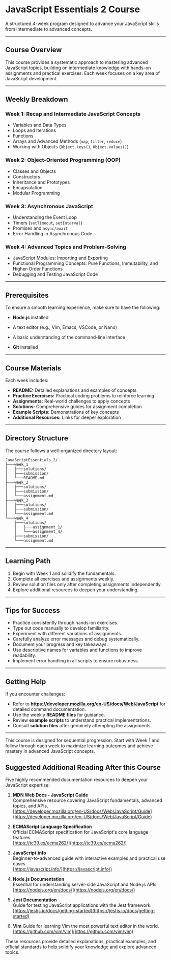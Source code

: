 # **JavaScript Essentials 2 Course**  

A structured 4-week program designed to advance your JavaScript skills from intermediate to advanced concepts.  

---

## **Course Overview**  
This course provides a systematic approach to mastering advanced JavaScript topics, building on intermediate knowledge with hands-on assignments and practical exercises. Each week focuses on a key area of JavaScript development.  

---

## **Weekly Breakdown**  

### **Week 1: Recap and Intermediate JavaScript Concepts**  
- Variables and Data Types  
- Loops and Iterations  
- Functions  
- Arrays and Advanced Methods (`map`, `filter`, `reduce`)  
- Working with Objects (`Object.keys()`, `Object.values()`)  

### **Week 2: Object-Oriented Programming (OOP)**  
- Classes and Objects  
- Constructors  
- Inheritance and Prototypes  
- Encapsulation  
- Modular Programming  

### **Week 3: Asynchronous JavaScript**  
- Understanding the Event Loop  
- Timers (`setTimeout`, `setInterval`)  
- Promises and `async/await`  
- Error Handling in Asynchronous Code  

### **Week 4: Advanced Topics and Problem-Solving**  
- JavaScript Modules: Importing and Exporting  
- Functional Programming Concepts: Pure Functions, Immutability, and Higher-Order Functions  
- Debugging and Testing JavaScript Code  

---

## **Prerequisites**  
To ensure a smooth learning experience, make sure to have the following:  
- **Node.js** installed  

- A text editor (e.g., Vim, Emacs, VSCode, or Nano)  
- A basic understanding of the command-line interface  
- **Git** installed

---

## **Course Materials**  
Each week includes:  
- **README:** Detailed explanations and examples of concepts  
- **Practice Exercises:** Practical coding problems to reinforce learning  
- **Assignments:** Real-world challenges to apply concepts  
- **Solutions:** Comprehensive guides for assignment completion  
- **Example Scripts:** Demonstrations of key concepts  
- **Additional Resources:** Links for deeper exploration  

---

## **Directory Structure**  
The course follows a well-organized directory layout:  

```
JavaScriptEssentials_2/
├───week_1
│   ├───solutions/
│   ├───submission/
│   └───README.md
├───week_2
│   ├───solutions/
│   ├───submission/
│   └───assignment.md
├───week_3
│   ├───solutions/
│   ├───submission/
│   └───assignment.md
└───week_4
    ├───solutions/
    │   ├───assignment_1/
    │   └───assignment_4/
    ├───submission/
    └───assignment.md
```

---

## **Learning Path**  
1. Begin with Week 1 and solidify the fundamentals.  
2. Complete all exercises and assignments weekly.  
3. Review solution files only after completing assignments independently.  
4. Explore additional resources to deepen your understanding.  

---

## **Tips for Success**  
- Practice consistently through hands-on exercises.  
- Type out code manually to develop familiarity.  
- Experiment with different variations of assignments.  
- Carefully analyze error messages and debug systematically.  
- Document your progress and key takeaways.  
- Use descriptive names for variables and functions to improve readability.  
- Implement error handling in all scripts to ensure robustness.  

---

## **Getting Help**  
If you encounter challenges:  
- Refer to **https://developer.mozilla.org/en-US/docs/Web/JavaScript** for detailed command documentation.  
- Use the weekly **README files** for guidance.  
- Review **example scripts** to understand practical implementations.  
- Consult **solution files** after genuinely attempting the assignments.  

---

This course is designed for sequential progression. Start with Week 1 and follow through each week to maximize learning outcomes and achieve mastery in advanced JavaScript concepts.

## Suggested Additional Reading After this Course
Five highly recommended documentation resources to deepen your JavaScript expertise:  

1. **MDN Web Docs - JavaScript Guide**  
   Comprehensive resource covering JavaScript fundamentals, advanced topics, and APIs.  
   [https://developer.mozilla.org/en-US/docs/Web/JavaScript/Guide](https://developer.mozilla.org/en-US/docs/Web/JavaScript/Guide)  

2. **ECMAScript Language Specification**  
   Official ECMAScript specification for JavaScript's core language features.  
   [https://tc39.es/ecma262/](https://tc39.es/ecma262/)  

3. **JavaScript.info**  
   Beginner-to-advanced guide with interactive examples and practical use cases.  
   [https://javascript.info/](https://javascript.info/)  

4. **Node.js Documentation**  
   Essential for understanding server-side JavaScript and Node.js APIs.  
   [https://nodejs.org/en/docs/](https://nodejs.org/en/docs/)  

5. **Jest Documentation**  
   Guide for testing JavaScript applications with the Jest framework.  
   [https://jestjs.io/docs/getting-started](https://jestjs.io/docs/getting-started)  

6. **Vim**
   Guide for learning Vim the most powerful text editor in the world.   
    [https://github.com/vim/vim](https://github.com/vim/vim)
   
These resources provide detailed explanations, practical examples, and official standards to help solidify your knowledge and explore advanced topics.